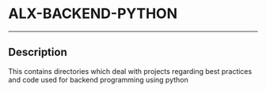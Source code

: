 # ALX-BACKEND-PYTHON
---

## Description

This contains directories which deal with projects regarding best practices and code used for backend programming using python

